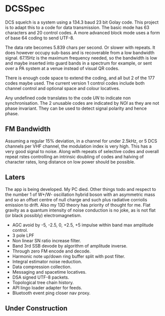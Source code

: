 # DCSSpec
DCS squelch is a system using a 134.3 baud 23 bit Golay code.
This project is to adapt this to a code for data transmission.
The basic mode has 63 characters and 20 control codes.
A more advanced block mode uses a form of base 64 coding to send UTF-8.

The data rate becomes 5.839 chars per second. Or slower with repeats.
It does however occupy sub-bass and is recoverable from a low bandwidth
signal. 67.15Hz is the maximum frequency needed, so the bandwidth is low
and maybe inserted into guard bands in a spectrum for example, or
sent over a PA system at a venue instead of visual QR codes.

There is enough code space to extend the coding, and all but 2 of the
177 codes maybe used. The current version 1 control codes include
both channel control and optional space and colour locatives.

Any undefined code translates to the code *UN* to indicate non synchronisation.
The 2 unusable codes are indicated by *NOI* as they are not phase
invariant. They can be used to detect signal polarity and hence phase.

## FM Bandwidth
Assuming a regular 15% deviation, in a channel for under 2.5kHz, or 5 DCS channels per VHF channel, the modulation index is very high. This has a very good signal to noise. Along with repeats of selective codes and overall repeat rstes controlling an intrinsic doubling of codes and halving of character rates, long distance on low power should be possible.

## Laters
The app is being developed. My PC died. Other things todo and respect to the number 1 of W+/W- oscillation hybrid boson with an asymmetric mass and so an offset centre of null charge and such plus radiative corriolis emission to drift. Also my 13D theory has priority of thought for me. Flat gravity as a quantum intensity of noise conduction is no joke, as is not flat (or black possibly) electromagnetism.

* AGC avoid by -5, -2.5, 0, +2.5, +5 impulse within band max amplitude control.
* 3 pole LPF
* Non linear SN ratio increase filter.
* Band 3rd SSB devode by algorithm of amplitude inverse.
* Through zero FM encode and decode.
* Harmonic note up/down ring buffer split with post filter.
* Integral estimator noise reduction.
* Data compression collection.
* Messaging and spacetime locatives.
* DSA signed UTF-8 packets.
* Topological tree chain history.
* API lingo loader adapter for feeds.
* Bluetooth event ping closer nav proxy.

## Under Construction



